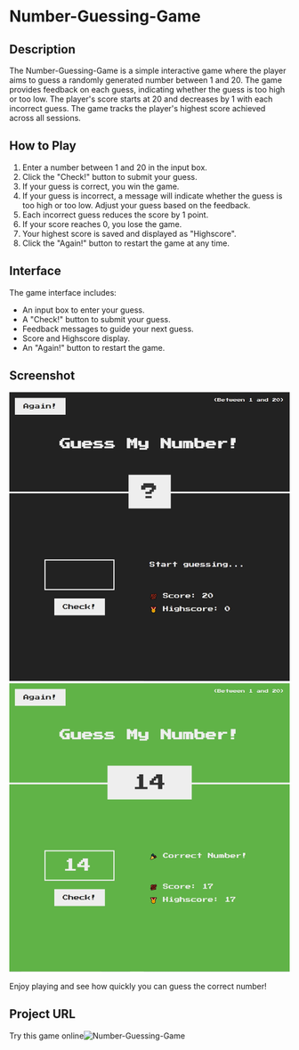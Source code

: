 # Number-Guessing-Game

## Description

The Number-Guessing-Game is a simple interactive game where the player aims to guess a randomly generated number between 1 and 20. The game provides feedback on each guess, indicating whether the guess is too high or too low. The player's score starts at 20 and decreases by 1 with each incorrect guess. The game tracks the player's highest score achieved across all sessions.

## How to Play

1. Enter a number between 1 and 20 in the input box.
2. Click the "Check!" button to submit your guess.
3. If your guess is correct, you win the game.
4. If your guess is incorrect, a message will indicate whether the guess is too high or too low. Adjust your guess based on the feedback.
5. Each incorrect guess reduces the score by 1 point.
6. If your score reaches 0, you lose the game.
7. Your highest score is saved and displayed as "Highscore".
8. Click the "Again!" button to restart the game at any time.

## Interface

The game interface includes:

- An input box to enter your guess.
- A "Check!" button to submit your guess.
- Feedback messages to guide your next guess.
- Score and Highscore display.
- An "Again!" button to restart the game.

## Screenshot

![Number-Guessing-Game-Start](./Screenshot1.png)
![Number-Guessing-Game-Win](./Screenshot2.png)

Enjoy playing and see how quickly you can guess the correct number!

## Project URL
Try this game online![Number-Guessing-Game](https://icy-guo.github.io/Number-Guessing-Game/)
